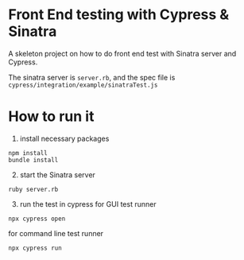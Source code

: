 # Front End testing with Cypress & Sinatra

A skeleton project on how to do front end test with Sinatra server and Cypress.

The sinatra server is `server.rb`, and the spec file is `cypress/integration/example/sinatraTest.js`

# How to run it
1. install necessary packages
```shell
npm install
bundle install
```

2. start the Sinatra server
```shell
ruby server.rb
```

3. run the test in cypress
for GUI test runner
```shell
npx cypress open
```

for command line test runner
```shell
npx cypress run
```